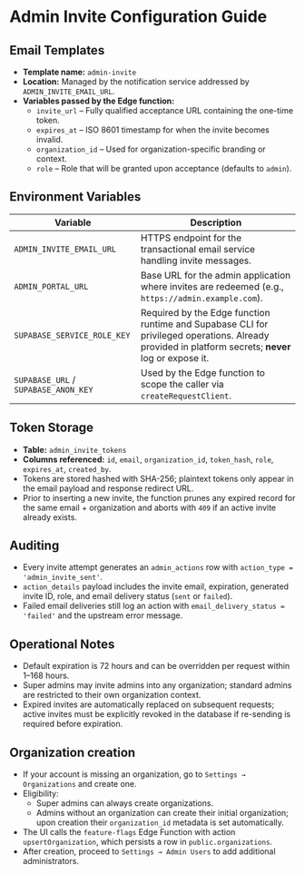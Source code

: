 # Admin Invite Configuration Guide

## Email Templates
- **Template name:** `admin-invite`
- **Location:** Managed by the notification service addressed by `ADMIN_INVITE_EMAIL_URL`.
- **Variables passed by the Edge function:**
  - `invite_url` – Fully qualified acceptance URL containing the one-time token.
  - `expires_at` – ISO 8601 timestamp for when the invite becomes invalid.
  - `organization_id` – Used for organization-specific branding or context.
  - `role` – Role that will be granted upon acceptance (defaults to `admin`).

## Environment Variables
| Variable | Description |
| --- | --- |
| `ADMIN_INVITE_EMAIL_URL` | HTTPS endpoint for the transactional email service handling invite messages. |
| `ADMIN_PORTAL_URL` | Base URL for the admin application where invites are redeemed (e.g., `https://admin.example.com`). |
| `SUPABASE_SERVICE_ROLE_KEY` | Required by the Edge function runtime and Supabase CLI for privileged operations. Already provided in platform secrets; **never** log or expose it. |
| `SUPABASE_URL` / `SUPABASE_ANON_KEY` | Used by the Edge function to scope the caller via `createRequestClient`. |

## Token Storage
- **Table:** `admin_invite_tokens`
- **Columns referenced:** `id`, `email`, `organization_id`, `token_hash`, `role`, `expires_at`, `created_by`.
- Tokens are stored hashed with SHA-256; plaintext tokens only appear in the email payload and response redirect URL.
- Prior to inserting a new invite, the function prunes any expired record for the same email + organization and aborts with `409` if an active invite already exists.

## Auditing
- Every invite attempt generates an `admin_actions` row with `action_type = 'admin_invite_sent'`.
- `action_details` payload includes the invite email, expiration, generated invite ID, role, and email delivery status (`sent` or `failed`).
- Failed email deliveries still log an action with `email_delivery_status = 'failed'` and the upstream error message.

## Operational Notes
- Default expiration is 72 hours and can be overridden per request within 1–168 hours.
- Super admins may invite admins into any organization; standard admins are restricted to their own organization context.
- Expired invites are automatically replaced on subsequent requests; active invites must be explicitly revoked in the database if re-sending is required before expiration.

## Organization creation

- If your account is missing an organization, go to `Settings → Organizations` and create one.
- Eligibility:
  - Super admins can always create organizations.
  - Admins without an organization can create their initial organization; upon creation their `organization_id` metadata is set automatically.
- The UI calls the `feature-flags` Edge Function with action `upsertOrganization`, which persists a row in `public.organizations`.
- After creation, proceed to `Settings → Admin Users` to add additional administrators.